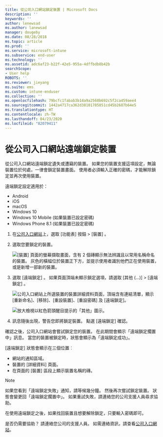 ```yaml
---
title: 從公司入口網站鎖定裝置 | Microsoft Docs
description: ''
keywords: ''
author: lenewsad
ms.author: lanewsad
manager: dougeby
ms.date: 08/28/2018
ms.topic: article
ms.prod: ''
ms.service: microsoft-intune
ms.subservice: end-user
ms.technology: ''
ms.assetid: adc6af23-b22f-42e5-955a-4dffbdb8b42b
searchScope:
- User help
ROBOTS: ''
ms.reviewer: jieyang
ms.suite: ems
ms.custom: intune-enduser
ms.collection: ''
ms.openlocfilehash: 79bcfc1fabab3b14a9a2560b692c5f2ca459aee4
ms.sourcegitcommit: 1442a4717ca362d38101785851cd45b2687b64e5
ms.translationtype: HT
ms.contentlocale: zh-TW
ms.lasthandoff: 04/23/2020
ms.locfileid: "82079411"
---
```

# <a name="remotely-lock-your-device-from-the-company-portal-website"></a>從公司入口網站遠端鎖定裝置

從公司入口網站遠端鎖定遺失或遭竊的裝置。 如果您的裝置支援這項設定，無論裝置位於何處，一律會鎖定裝置畫面。 使用者必須輸入正確的密碼，才能解除鎖定並再次使用裝置。   

遠端鎖定設定適用於：

* Android
* iOS
* macOS
* Windows 10
* Windows 10 Mobile (如果裝置已設定密碼)
* Windows Phone 8.1 (如果裝置已設定密碼)  

1. 在[公司入口網站](https://portal.manage.microsoft.com)上，選取 [功能表]  按鈕 > [裝置]  。  

2. 選取您要鎖定的裝置。  

    ![[裝置] 頁面的螢幕擷取畫面，含有 2 個磚顯示無法辨識且以常用名稱命名的裝置。 灰色的橫幅位於裝置正下方，並提示使用者識別他們正在使用裝置，或是新增一部新的裝置。](./media/rename-reset-device-step2-1808.png) 

3. 選取 [遠端鎖定]  。 如果頁面頂端未顯示鎖定選項，請選取 [其他 (...)]   > [遠端鎖定]  。  

   ![公司入口網站上所選裝置的裝置詳細資料頁面，頂端含有連結清單，顯示 [重新命名]、[移除]、[重設裝置]、[重設密碼] 及 [遠端鎖定]。 ](./media/rename-reset-device-1808.png) 

    ![放大檢視以紅色箭頭醒目提示的「其他」圖示。](./media/rename-reset-device-step3-more-1808.png)    

4. 訊息隨後出現，警告您即將鎖定裝置。 點選 [遠端鎖定]  確認。

確認之後，公司入口網站會嘗試鎖定您的裝置。 在此期間會顯示「遠端鎖定擱置中」訊息。 當您的裝置被鎖定時，狀態會顯示為「遠端鎖定成功」。  

[遠端鎖定] 狀態會顯示在三個位置︰

* 網站的通知區域。
* 裝置的 [詳細資料]  頁面。
* 在頁面的 [裝置]  區段上顯示裝置名稱的磚。  

> [!Note]
> 如果您看到「遠端鎖定失敗」通知，請等候幾分鐘。 然後再次嘗試鎖定裝置。 狀態會變更回「遠端鎖定擱置中」。 如果重試失敗，請連絡您的公司支援人員尋求協助。

在使用遠端鎖定之後，如果找回裝置且想要解除鎖定，只要輸入密碼即可。  

是否仍需要協助？ 請連絡您公司的支援人員。 如需連絡資訊，請查看[公司入口網站](https://go.microsoft.com/fwlink/?linkid=2010980)。

